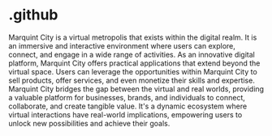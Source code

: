 # .github
Marquint City is a virtual metropolis that exists within the digital realm. It is an immersive and interactive environment where users can explore, connect, and engage in a wide range of activities. As an innovative digital platform, Marquint City offers practical applications that extend beyond the virtual space. Users can leverage the opportunities within Marquint City to sell products, offer services, and even monetize their skills and expertise. Marquint City bridges the gap between the virtual and real worlds, providing a valuable platform for businesses, brands, and individuals to connect, collaborate, and create tangible value. It's a dynamic ecosystem where virtual interactions have real-world implications, empowering users to unlock new possibilities and achieve their goals.
